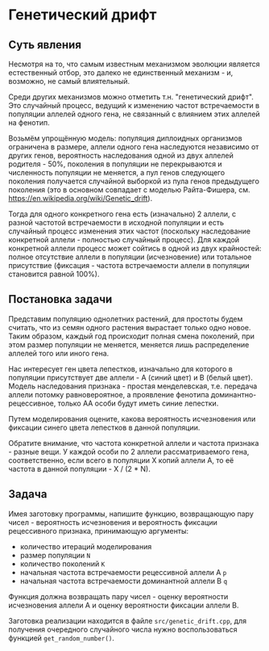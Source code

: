 # Генетический дрифт

## Суть явления

Несмотря на то, что самым известным механизмом эволюции является естественный отбор, это далеко не единственный механизм - и, возможно, не самый влиятельный.

Среди других механизмов можно отметить т.н. "генетический дрифт". Это случайный процесс, ведущий к изменению частот встречаемости в популяции аллелей одного гена, не связанный с влиянием этих аллелей на фенотип.

Возьмём упрощённую модель: популяция диплоидных организмов ограничена в размере, аллели одного гена наследуются независимо от других генов, вероятность наследования одной из двух аллелей родителя - 50%, поколения в популяции не перекрываются и численность популяции не меняется, а пул генов следующего поколения получается случайной выборкой из пула генов предыдущего поколения (это в основном совпадает с моделью Райта-Фишера, см. https://en.wikipedia.org/wiki/Genetic_drift).

Тогда для одного конкретного гена есть (изначально) 2 аллели, с разной частотой встречаемости в исходной популяции и есть случайный процесс изменения этих частот (поскольку наследование конкретной аллели - полностью случайный процесс). Для каждой конкретной аллели процесс может сойтись в одной из двух крайностей: полное отсутствие аллели в популяции (исчезновение) или тотальное присутствие (фиксация - частота встречаемости аллели в популяции становится равной 100%).

## Постановка задачи

Представим популяцию однолетних растений, для простоты будем считать, что из семян одного растения вырастает только одно новое. Таким образом, каждый год
происходит полная смена поколений, при этом размер популяции не меняется, меняется лишь распределение аллелей того или иного гена.

Нас интересует ген цвета лепестков, изначально для которого в популяции присутствует две аллели - A (синий цвет) и B (белый цвет).
Модель наследования признака - простая менделевская, т.е. передача аллели потомку равновероятное, а проявление фенотипа доминантно-рецессивное, только AA особи будут иметь синие лепестки.

Путем моделирования оцените, какова вероятность исчезновения или фиксации синего цвета лепестков в данной популяции.

Обратите внимание, что частота конкретной аллели и частота признака - разные вещи. У каждой особи по 2 аллели рассматриваемого гена, соответственно, если всего в популяции X копий аллели A, то её частота в данной популяции - X / (2 * N).

## Задача

Имея заготовку программы, напишите функцию, возвращающую пару чисел - вероятность исчезновения и вероятность фиксации рецессивного признака, принимающую аргументы:
- количество итераций моделирования
- размер популяции `N`
- количество поколений `K`
- начальная частота встречаемости рецессивной аллели A `p`
- начальная частота встречаемости доминантной аллели B `q`

Функция должна возвращать пару чисел - оценку вероятности исчезновения аллели A и оценку вероятности фиксации аллели B.

Заготовка реализации находится в файле `src/genetic_drift.cpp`, для получения очередного случайного числа нужно воспользоваться функцией `get_random_number()`.
